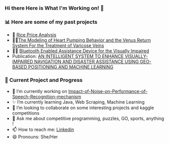 ### Hi there Here is What I'm Working on! 👋
### 📊 Here are some of my past projects 
- 🍙 [Rice Price Analysis ](https://drive.google.com/file/d/1_R8D5N9FzIf96APzRsW93vrxSHx5S3Qm/view?usp=sharing)
- 🧑‍⚕️[The Modeling of Heart Pumping Behavior and the Venus Return System For the Treatment of Varicose Veins](https://drive.google.com/file/d/18aA1mhVNUN__k_KUmX39spyLwH6d_kER/view)
- 👩‍🦯 [Bluetooth Enabled Assistance Device for the Visually Impaired](https://drive.google.com/file/d/1O2B3j9nAwEOZjDeRMjlTvnh-6a-Lu9yD/view?usp=sharing)
- Publication: [AN INTELLIGENT SYSTEM TO ENHANCE VISUALLY-IMPAIRED NAVIGATION AND DISASTER ASSISTANCE USING GEO-BASED POSITIONING AND MACHINE LEARNING](https://aircconline.com/csit/papers/vol11/csit110907.pdf)
### 🌱 Current Project and Progress
- 🔭 I’m currently working on [Impact-of-Noise-on-Performance-of-Speech-Recognition-mechanism](https://github.com/wliang11hua/Impact-of-Noise-on-Performance-of-Speech-Recognition-mechanism)
- ✨ I’m currently learning Java, Web Scraping, Machine Learning
- 👯 I’m looking to collaborate on some interesting projects and kaggle competitions 
- 💬 Ask me about competitive programming, puzzles, GO, sports, anything !
- 📫 How to reach me: [Linkedin](https://www.linkedin.com/in/wenhua-liang-4922721a4/)
- 😄 Pronouns: She/Her
